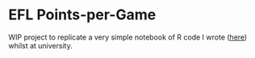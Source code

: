# EFL Points-per-Game

WIP project to replicate a very simple notebook of R code I wrote ([here](https://jep00.github.io/notebooks/ppg.html)) whilst at university.